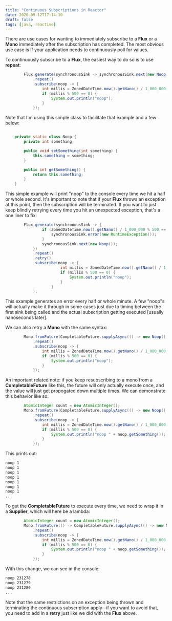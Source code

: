 ```yaml
---
title: "Continuous Subscriptions in Reactor"
date: 2020-09-12T17:14:10
draft: false
tags: [java, reactive]
---
```


There are use cases for wanting to immediately subscribe to a **Flux** or a **Mono** immediately after the subscription has completed. The most obvious use case is if your application needs to continuously poll for values.

To continuously subscribe to a **Flux**, the easiest way to do so is to use **repeat**:

```java
        Flux.generate(synchronousSink -> synchronousSink.next(new Noop()))
            .repeat()
            .subscribe(noop -> {
                int millis = ZonedDateTime.now().getNano() / 1_000_000;
                if (millis % 500 == 0) {
                    System.out.println("noop");
                }
            });

```

Note that I'm using this simple class to facilitate that example and a few below:

```java

    private static class Noop {
        private int something;

        public void setSomething(int something) {
            this.something = something;
        }

        public int getSomething() {
            return this.something;
        }
    }

```

This simple example will print "noop" to the console every time we hit a half or whole second. It's important to note that if your **Flux** throws an exception at this point, then the subscription will be terminated. If you want to just keep blindly retrying every time you hit an unexpected exception, that's a one liner to fix:

```java
        Flux.generate(synchronousSink -> {
                if (ZonedDateTime.now().getNano() / 1_000_000 % 500 == 0) {
                    synchronousSink.error(new RuntimeException());
                }
                synchronousSink.next(new Noop());
            })
            .repeat()
            .retry()
            .subscribe(noop -> {
                        int millis = ZonedDateTime.now().getNano() / 1_000_000;
                        if (millis % 500 == 0) {
                            System.out.println("noop");
                        }
                    }
            );

```

This example generates an error every half or whole minute. A few "noop"s will actually make it through in some cases just due to timing between the first sink being called and the actual subscription getting executed \[usually nanoseconds later\].

We can also retry a **Mono** with the same syntax:

```java
        Mono.fromFuture(CompletableFuture.supplyAsync(() -> new Noop()))
            .repeat()
            .subscribe(noop -> {
                int millis = ZonedDateTime.now().getNano() / 1_000_000;
                if (millis % 500 == 0) {
                    System.out.println("noop");
                }
            });

```

An important related note: if you keep resubscribing to a mono from a **CompletableFuture** like this, the future will only actually execute once, and the value will just get propogated down multiple times. We can demonstrate this behavior like so:

```java
        AtomicInteger count = new AtomicInteger();
        Mono.fromFuture(CompletableFuture.supplyAsync(() -> new Noop() {{ setSomething(count.incrementAndGet()); }}))
            .repeat()
            .subscribe(noop -> {
                int millis = ZonedDateTime.now().getNano() / 1_000_000;
                if (millis % 500 == 0) {
                    System.out.println("noop " + noop.getSomething());
                }
            });

```

This prints out:

```bash
noop 1
noop 1
noop 1
noop 1
noop 1
noop 1
noop 1
...

```

To get the **CompletableFuture** to execute every time, we need to wrap it in a **Supplier**, which will here be a lambda:

```java
        AtomicInteger count = new AtomicInteger();
        Mono.fromFuture(() -> CompletableFuture.supplyAsync(() -> new Noop() {{ setSomething(count.incrementAndGet()); }}))
            .repeat()
            .subscribe(noop -> {
                int millis = ZonedDateTime.now().getNano() / 1_000_000;
                if (millis % 500 == 0) {
                    System.out.println("noop " + noop.getSomething());
                }
            });

```

With this change, we can see in the console:

```bash
noop 231278
noop 231279
noop 231280
...

```

Note that the same restrictions on an exception being thrown and terminating the continuous subscription apply--if you want to avoid that, you need to add in a **retry** just like we did with the **Flux** above.
